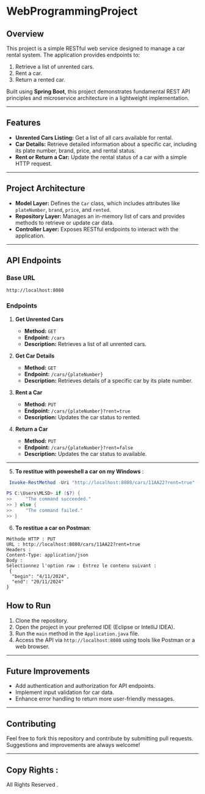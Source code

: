 # WebProgrammingProject


## Overview
This project is a simple RESTful web service designed to manage a car rental system. The application provides endpoints to:

1. Retrieve a list of unrented cars.
2. Rent a car.
3. Return a rented car.

Built using **Spring Boot**, this project demonstrates fundamental REST API principles and microservice architecture in a lightweight implementation.

---

## Features

- **Unrented Cars Listing:** Get a list of all cars available for rental.
- **Car Details:** Retrieve detailed information about a specific car, including its plate number, brand, price, and rental status.
- **Rent or Return a Car:** Update the rental status of a car with a simple HTTP request.

---

## Project Architecture

- **Model Layer:** Defines the `Car` class, which includes attributes like `plateNumber`, `brand`, `price`, and `rented`.
- **Repository Layer:** Manages an in-memory list of cars and provides methods to retrieve or update car data.
- **Controller Layer:** Exposes RESTful endpoints to interact with the application.

---

## API Endpoints

### Base URL
`http://localhost:8080`

### Endpoints

1. **Get Unrented Cars**
    - **Method:** `GET`
    - **Endpoint:** `/cars`
    - **Description:** Retrieves a list of all unrented cars.

2. **Get Car Details**
    - **Method:** `GET`
    - **Endpoint:** `/cars/{plateNumber}`
    - **Description:** Retrieves details of a specific car by its plate number.

3. **Rent a Car**
    - **Method:** `PUT`
    - **Endpoint:** `/cars/{plateNumber}?rent=true`
    - **Description:** Updates the car status to rented.

4. **Return a Car**
    - **Method:** `PUT`
    - **Endpoint:** `/cars/{plateNumber}?rent=false`
    - **Description:** Updates the car status to available.

---

5. **To  restitue with  poweshell a car on  my Windows** :
```PowerShell
 Invoke-RestMethod -Uri "http://localhost:8080/cars/11AA22?rent=true" -Method Put -Headers @{"Content-Type"="application/json"} -Body '{"begin":"4/11/2024","end":"20/11/2024"}'

PS C:\Users\MLSD> if ($?) {
>>     "The command succeeded."
>> } else {
>>     "The command failed."
>> }
```
6. **To restitue a car on Postman**:
```
Méthode HTTP : PUT
URL : http://localhost:8080/cars/11AA22?rent=true
Headers :
Content-Type: application/json
Body :
Sélectionnez l'option raw : Entrez le contenu suivant :
 {
  "begin": "4/11/2024",
  "end": "20/11/2024"
}

```


## How to Run

1. Clone the repository.
2. Open the project in your preferred IDE (Eclipse or IntelliJ IDEA).
3. Run the `main` method in the `Application.java` file.
4. Access the API via `http://localhost:8080` using tools like Postman or a web browser.

---

## Future Improvements

- Add authentication and authorization for API endpoints.
- Implement input validation for car data.
- Enhance error handling to return more user-friendly messages.

---

## Contributing

Feel free to fork this repository and contribute by submitting pull requests. Suggestions and improvements are always welcome!

---

## Copy Rights :

All Rights Reserved
.
